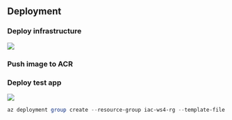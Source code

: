 
## Deployment

### Deploy infrastructure

<a href="https://portal.azure.com/#create/Microsoft.Template/uri/https%3A%2F%2Fraw.githubusercontent.com%2Fevgenyb%2Fiac-workshops%2Fws%2Faca%2Fcontainer-apps%2Fiac%2Finfra.json" target="_blank"><img src="https://aka.ms/deploytoazurebutton" /></a>

### Push image to ACR


### Deploy test app

<a href="https://portal.azure.com/#create/Microsoft.Template/uri/https%3A%2F%2Fraw.githubusercontent.com%2Fevgenyb%2Fiac-workshops%2Fws%2Faca%2Fcontainer-apps%2Fiac%2FtestApp.json" target="_blank"><img src="https://aka.ms/deploytoazurebutton" /></a>

```powershell
az deployment group create --resource-group iac-ws4-rg --template-file .\testApp.bicep --name testApp
```